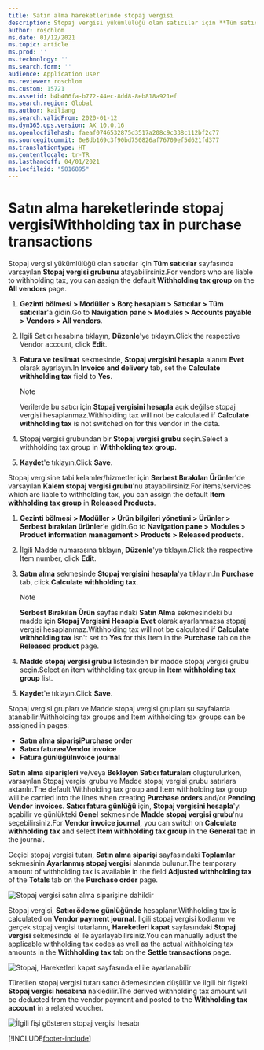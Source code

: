 ```yaml
---
title: Satın alma hareketlerinde stopaj vergisi
description: Stopaj vergisi yükümlülüğü olan satıcılar için **Tüm satıcılar** sayfasında varsayılan **Stopaj vergisi grubunu** atayabilirsiniz.
author: roschlom
ms.date: 01/12/2021
ms.topic: article
ms.prod: ''
ms.technology: ''
ms.search.form: ''
audience: Application User
ms.reviewer: roschlom
ms.custom: 15721
ms.assetid: b4b406fa-b772-44ec-8dd8-8eb818a921ef
ms.search.region: Global
ms.author: kailiang
ms.search.validFrom: 2020-01-12
ms.dyn365.ops.version: AX 10.0.16
ms.openlocfilehash: faeaf0746532875d3517a208c9c338c112bf2c77
ms.sourcegitcommit: 0e8db169c3f90bd750826af76709ef5d621fd377
ms.translationtype: HT
ms.contentlocale: tr-TR
ms.lasthandoff: 04/01/2021
ms.locfileid: "5816895"
---
```

# <a name="withholding-tax-in-purchase-transactions"></a><span data-ttu-id="ac6bf-103">Satın alma hareketlerinde stopaj vergisi</span><span class="sxs-lookup"><span data-stu-id="ac6bf-103">Withholding tax in purchase transactions</span></span>

<span data-ttu-id="ac6bf-104">Stopaj vergisi yükümlülüğü olan satıcılar için **Tüm satıcılar** sayfasında varsayılan **Stopaj vergisi grubunu** atayabilirsiniz.</span><span class="sxs-lookup"><span data-stu-id="ac6bf-104">For vendors who are liable to withholding tax, you can assign the default **Withholding tax group** on the **All vendors** page.</span></span>

1. <span data-ttu-id="ac6bf-105">**Gezinti bölmesi > Modüller > Borç hesapları > Satıcılar > Tüm satıcılar**'a gidin.</span><span class="sxs-lookup"><span data-stu-id="ac6bf-105">Go to **Navigation pane > Modules > Accounts payable > Vendors > All vendors**.</span></span>

2. <span data-ttu-id="ac6bf-106">İlgili Satıcı hesabına tıklayın, **Düzenle**'ye tıklayın.</span><span class="sxs-lookup"><span data-stu-id="ac6bf-106">Click the respective Vendor account, click **Edit**.</span></span>

3. <span data-ttu-id="ac6bf-107">**Fatura ve teslimat** sekmesinde, **Stopaj vergisini hesapla** alanını **Evet** olarak ayarlayın.</span><span class="sxs-lookup"><span data-stu-id="ac6bf-107">In **Invoice and delivery** tab, set the **Calculate withholding tax** field to **Yes**.</span></span>

   > [!NOTE] 
   > <span data-ttu-id="ac6bf-108">Verilerde bu satıcı için **Stopaj vergisini hesapla** açık değilse stopaj vergisi hesaplanmaz.</span><span class="sxs-lookup"><span data-stu-id="ac6bf-108">Withholding tax will not be calculated if **Calculate withholding tax** is not switched on for this vendor in the data.</span></span>

4. <span data-ttu-id="ac6bf-109">Stopaj vergisi grubundan bir **Stopaj vergisi grubu** seçin.</span><span class="sxs-lookup"><span data-stu-id="ac6bf-109">Select a withholding tax group in **Withholding tax group**.</span></span>

5. <span data-ttu-id="ac6bf-110">**Kaydet**'e tıklayın.</span><span class="sxs-lookup"><span data-stu-id="ac6bf-110">Click **Save**.</span></span>

<span data-ttu-id="ac6bf-111">Stopaj vergisine tabi kelamler/hizmetler için **Serbest Bırakılan Ürünler**'de varsayılan **Kalem stopaj vergisi grubu**'nu atayabilirsiniz.</span><span class="sxs-lookup"><span data-stu-id="ac6bf-111">For items/services which are liable to withholding tax, you can assign the default **Item withholding tax group** in **Released Products**.</span></span>

1. <span data-ttu-id="ac6bf-112">**Gezinti bölmesi > Modüller > Ürün bilgileri yönetimi > Ürünler > Serbest bırakılan ürünler**'e gidin.</span><span class="sxs-lookup"><span data-stu-id="ac6bf-112">Go to **Navigation pane > Modules > Product information management > Products > Released products**.</span></span>

2. <span data-ttu-id="ac6bf-113">İlgili Madde numarasına tıklayın, **Düzenle**'ye tıklayın.</span><span class="sxs-lookup"><span data-stu-id="ac6bf-113">Click the respective Item number, click **Edit**.</span></span>

3. <span data-ttu-id="ac6bf-114">**Satın alma** sekmesinde **Stopaj vergisini hesapla**'ya tıklayın.</span><span class="sxs-lookup"><span data-stu-id="ac6bf-114">In **Purchase** tab, click **Calculate withholding tax**.</span></span>

   > [!NOTE] 
   > <span data-ttu-id="ac6bf-115">**Serbest Bırakılan Ürün** sayfasındaki **Satın Alma** sekmesindeki bu madde için **Stopaj Vergisini Hesapla** **Evet** olarak ayarlanmazsa stopaj vergisi hesaplanmaz.</span><span class="sxs-lookup"><span data-stu-id="ac6bf-115">Withholding tax will not be calculated if **Calculate withholding tax** isn't set to **Yes** for this Item in the **Purchase** tab on the **Released product** page.</span></span>

4. <span data-ttu-id="ac6bf-116">**Madde stopaj vergisi grubu** listesinden bir madde stopaj vergisi grubu seçin.</span><span class="sxs-lookup"><span data-stu-id="ac6bf-116">Select an item withholding tax group in **Item withholding tax group** list.</span></span>

5. <span data-ttu-id="ac6bf-117">**Kaydet**'e tıklayın.</span><span class="sxs-lookup"><span data-stu-id="ac6bf-117">Click **Save**.</span></span>

<span data-ttu-id="ac6bf-118">Stopaj vergisi grupları ve Madde stopaj vergisi grupları şu sayfalarda atanabilir:</span><span class="sxs-lookup"><span data-stu-id="ac6bf-118">Withholding tax groups and Item withholding tax groups can be assigned in pages:</span></span> 

- <span data-ttu-id="ac6bf-119">**Satın alma siparişi**</span><span class="sxs-lookup"><span data-stu-id="ac6bf-119">**Purchase order**</span></span>
- <span data-ttu-id="ac6bf-120">**Satıcı faturası**</span><span class="sxs-lookup"><span data-stu-id="ac6bf-120">**Vendor invoice**</span></span>
- <span data-ttu-id="ac6bf-121">**Fatura günlüğü**</span><span class="sxs-lookup"><span data-stu-id="ac6bf-121">**Invoice journal**</span></span>

<span data-ttu-id="ac6bf-122">**Satın alma siparişleri** ve/veya **Bekleyen Satıcı faturaları** oluşturulurken, varsayılan Stopaj vergisi grubu ve Madde stopaj vergisi grubu satırlara aktarılır.</span><span class="sxs-lookup"><span data-stu-id="ac6bf-122">The default Withholding tax group and Item withholding tax group will be carried into the lines when creating **Purchase orders** and/or **Pending Vendor invoices**.</span></span> <span data-ttu-id="ac6bf-123">**Satıcı fatura günlüğü** için, **Stopaj vergisini hesapla**'yı açabilir ve günlükteki **Genel** sekmesinde **Madde stopaj vergisi grubu**'nu seçebilirsiniz.</span><span class="sxs-lookup"><span data-stu-id="ac6bf-123">For **Vendor invoice journal**, you can switch on **Calculate withholding tax** and select **Item withholding tax group** in the **General** tab in the journal.</span></span>

<span data-ttu-id="ac6bf-124">Geçici stopaj vergisi tutarı, **Satın alma siparişi** sayfasındaki **Toplamlar** sekmesinin **Ayarlanmış stopaj vergisi** alanında bulunur.</span><span class="sxs-lookup"><span data-stu-id="ac6bf-124">The temporary amount of withholding tax is available in the field **Adjusted withholding tax** of the **Totals** tab on the **Purchase order** page.</span></span>

![Stopaj vergisi satın alma siparişine dahildir](media/withholding-tax-adjusted.png)

<span data-ttu-id="ac6bf-126">Stopaj vergisi, **Satıcı ödeme günlüğünde** hesaplanır.</span><span class="sxs-lookup"><span data-stu-id="ac6bf-126">Withholding tax is calculated on **Vendor payment journal**.</span></span> <span data-ttu-id="ac6bf-127">İlgili stopaj vergisi kodlarını ve gerçek stopaj vergisi tutarlarını, **Hareketleri kapat** sayfasındaki **Stopaj vergisi** sekmesinde el ile ayarlayabilirsiniz.</span><span class="sxs-lookup"><span data-stu-id="ac6bf-127">You can manually adjust the applicable withholding tax codes as well as the actual withholding tax amounts in the **Withholding tax** tab on the **Settle transactions** page.</span></span>

![Stopaj, Hareketleri kapat sayfasında el ile ayarlanabilir](media/withholding-tax-vendor-payment-tab.png)

<span data-ttu-id="ac6bf-129">Türetilen stopaj vergisi tutarı satıcı ödemesinden düşülür ve ilgili bir fişteki **Stopaj vergisi hesabına** nakledilir.</span><span class="sxs-lookup"><span data-stu-id="ac6bf-129">The derived withholding tax amount will be deducted from the vendor payment and posted to the **Withholding tax account** in a related voucher.</span></span>

![İlgili fişi gösteren stopaj vergisi hesabı](media/withholding-tax-adjusted.png)


[!INCLUDE[footer-include](../../includes/footer-banner.md)]